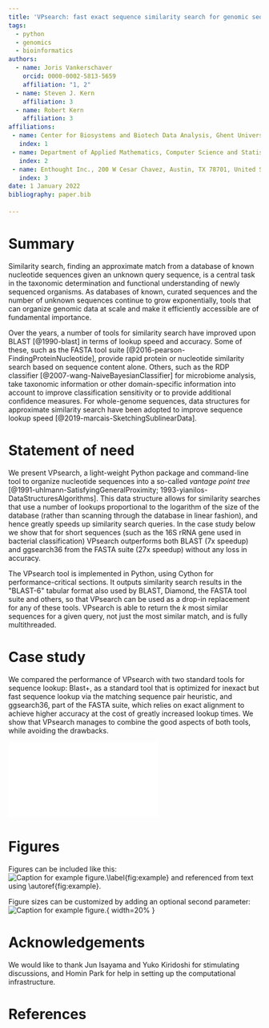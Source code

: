 ```yaml
---
title: 'VPsearch: fast exact sequence similarity search for genomic sequences'
tags:
  - python
  - genomics
  - bioinformatics
authors:
  - name: Joris Vankerschaver
    orcid: 0000-0002-5813-5659
    affiliation: "1, 2"
  - name: Steven J. Kern
    affiliation: 3
  - name: Robert Kern
    affiliation: 3
affiliations:
 - name: Center for Biosystems and Biotech Data Analysis, Ghent University Global Campus, Republic of Korea
   index: 1
 - name: Department of Applied Mathematics, Computer Science and Statistics, Ghent University, Belgium
   index: 2
 - name: Enthought Inc., 200 W Cesar Chavez, Austin, TX 78701, United States
   index: 3
date: 1 January 2022
bibliography: paper.bib

---
```


# Summary

Similarity search, finding an approximate match from a database of known
nucleotide sequences given an unknown query sequence, is a central task in the
taxonomic determination and functional understanding of newly sequenced
organisms. As databases of known, curated sequences and the number of unknown
sequences continue to grow exponentially, tools that can organize genomic data
at scale and make it efficiently accessible are of fundamental importance.

Over the years, a number of tools for similarity search have improved upon
BLAST [@1990-blast] in terms of lookup speed and accuracy. Some of these, such
as the FASTA tool suite [@2016-pearson-FindingProteinNucleotide], provide rapid
protein or nucleotide similarity search based on sequence content
alone. Others, such as the RDP classifier [@2007-wang-NaiveBayesianClassifier]
for microbiome analysis, take taxonomic information or other domain-specific
information into account to improve classification sensitivity or to provide
additional confidence measures. For whole-genome sequences, data structures for
approximate similarity search have been adopted to improve sequence lookup
speed [@2019-marcais-SketchingSublinearData].

# Statement of need

We present VPsearch, a light-weight Python package and command-line tool to
organize nucleotide sequences into a so-called _vantage point tree_
[@1991-uhlmann-SatisfyingGeneralProximity;
1993-yianilos-DataStructuresAlgorithms]. This data structure allows for
similarity searches that use a number of lookups proportional to the logarithm
of the size of the database (rather than scanning through the database in
linear fashion), and hence greatly speeds up similarity search queries. In the
case study below we show that for short sequences (such as the 16S rRNA gene
used in bacterial classification) VPsearch outperforms both BLAST (7x speedup)
and ggsearch36 from the FASTA suite (27x speedup) without any loss in accuracy.

The VPsearch tool is implemented in Python, using Cython for
performance-critical sections.  It outputs similarity search results in the
"BLAST-6" tabular format also used by BLAST, Diamond, the FASTA tool suite and
others, so that VPsearch can be used as a drop-in replacement for any of these
tools. VPsearch is able to return the $k$ most similar sequences for a given
query, not just the most similar match, and is fully multithreaded.

# Case study

We compared the performance of VPsearch with two standard tools for sequence
lookup: Blast+, as a standard tool that is optimized for inexact but fast
sequence lookup via the matching sequence pair heuristic, and ggsearch36, part
of the FASTA suite, which relies on exact alignment to achieve higher accuracy
at the cost of greatly increased lookup times. We show that VPsearch manages to
combine the good aspects of both tools, while avoiding the drawbacks.


![XYZ\label{fig:execution-time}](execution-time.pdf)



# Figures

Figures can be included like this:
![Caption for example figure.\label{fig:example}](figure.png)
and referenced from text using \autoref{fig:example}.

Figure sizes can be customized by adding an optional second parameter:
![Caption for example figure.](figure.png){ width=20% }

# Acknowledgements

We would like to thank Jun Isayama and Yuko Kiridoshi for stimulating
discussions, and Homin Park for help in setting up the computational
infrastructure.

# References
